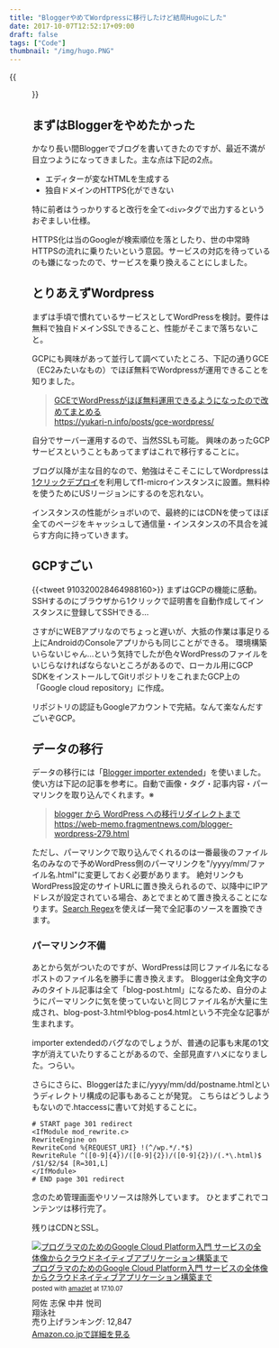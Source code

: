 ```yaml
---
title: "BloggerやめてWordpressに移行したけど結局Hugoにした"
date: 2017-10-07T12:52:17+09:00
draft: false
tags: ["Code"]
thumbnail: "/img/hugo.PNG"
---
```

{{<figure src="/img/hugo.PNG">}}

## まずはBloggerをやめたかった

かなり長い間Bloggerでブログを書いてきたのですが、最近不満が目立つようになってきました。主な点は下記の2点。

+ エディターが変なHTMLを生成する
+ 独自ドメインのHTTPS化ができない

特に前者はうっかりすると改行を全て`<div>`タグで出力するというおぞましい仕様。

HTTPS化は当のGoogleが検索順位を落としたり、世の中常時HTTPSの流れに乗りたいという意図。サービスの対応を待っているのも嫌になったので、サービスを乗り換えることにしました。

## とりあえずWordpress
まずは手頃で慣れているサービスとしてWordPressを検討。要件は無料で独自ドメインSSLできること、性能がそこまで落ちないこと。

GCPにも興味があって並行して調べていたところ、下記の通りGCE（EC2みたいなもの）でほぼ無料でWordpressが運用できることを知りました。

> [GCEでWordPressがほぼ無料運用できるようになったので改めてまとめる](https://yukari-n.info/posts/gce-wordpress/)\
> https://yukari-n.info/posts/gce-wordpress/

自分でサーバー運用するので、当然SSLも可能。
興味のあったGCPサービスということもあってまずはこれで移行することに。

ブログ以降が主な目的なので、勉強はそこそこにしてWordpressは[1クリックデプロイ](https://console.cloud.google.com/launcher/details/click-to-deploy-images/wordpress)を利用してf1-microインスタンスに設置。無料枠を使うためにUSリージョンにするのを忘れない。

インスタンスの性能がショボいので、最終的にはCDNを使ってほぼ全てのページをキャッシュして通信量・インスタンスの不具合を減らす方向に持っていきます。


## GCPすごい
{{<tweet 910320028464988160>}}
まずはGCPの機能に感動。SSHするのにブラウザから1クリックで証明書を自動作成してインスタンスに登録してSSHできる…

さすがにWEBアプリなのでちょっと遅いが、大抵の作業は事足りる上にAndroidのConsoleアプリからも同じことができる。
環境構築いらないじゃん…という気持でしたが色々WordPressのファイルをいじらなければならないところがあるので、ローカル用にGCP SDKをインストールしてGitリポジトリをこれまたGCP上の「Google cloud repository」に作成。

リポジトリの認証もGoogleアカウントで完結。なんて楽なんだすごいぞGCP。

## データの移行
データの移行には「[Blogger importer extended](https://ja.wordpress.org/plugins/blogger-importer-extended/)」を使いました。
使い方は下記の記事を参考に。自動で画像・タグ・記事内容・パーマリンクを取り込んでくれます。※

> [blogger から WordPress への移行リダイレクトまで](https://web-memo.fragmentnews.com/blogger-wordpress-279.html)\
> https://web-memo.fragmentnews.com/blogger-wordpress-279.html

ただし、パーマリンクで取り込んでくれるのは一番最後のファイル名のみなので予めWordPress側のパーマリンクを"/yyyy/mm/ファイル名.html"に変更しておく必要があります。
絶対リンクもWordPress設定のサイトURLに置き換えられるので、以降中にIPアドレスが設定されている場合、あとでまとめて置き換えることになります。[Search Regex](https://ja.wordpress.org/plugins/search-regex/)を使えば一発で全記事のソースを置換できます。

### パーマリンク不備
あとから気がついたのですが、WordPressは同じファイル名になるポストのファイル名を勝手に書き換えます。
Bloggerは全角文字のみのタイトル記事は全て「blog-post.html」になるため、自分のようにパーマリンクに気を使っていないと同じファイル名が大量に生成され、blog-post-3.htmlやblog-pos4.htmlという不完全な記事が生まれます。

importer extendedのバグなのでしょうが、普通の記事も末尾の1文字が消えていたりすることがあるので、全部見直すハメになりました。つらい。

さらにさらに、Bloggerはたまに/yyyy/mm/dd/postname.htmlというディレクトリ構成の記事もあることが発覚。
こちらはどうしようもないので.htaccessに書いて対処することに。
```
# START page 301 redirect
<IfModule mod_rewrite.c>
RewriteEngine on
RewriteCond %{REQUEST_URI} !(^/wp.*/.*$)
RewriteRule ^([0-9]{4})/([0-9]{2})/([0-9]{2})/(.*\.html)$ /$1/$2/$4 [R=301,L]
</IfModule>
# END page 301 redirect
```
念のため管理画面やリソースは除外しています。
ひとまずこれでコンテンツは移行完了。

残りはCDNとSSL。
<div class="amazlet-box" style="margin-bottom:0px;"><div class="amazlet-image" style="float:left;margin:0px 12px 1px 0px;"><a href="http://www.amazon.co.jp/exec/obidos/ASIN/4798137146/gensobunya-22/ref=nosim/" name="amazletlink" target="_blank"><img src="https://images-fe.ssl-images-amazon.com/images/I/51TXapj99DL._SL160_.jpg" alt="プログラマのためのGoogle Cloud Platform入門 サービスの全体像からクラウドネイティブアプリケーション構築まで" style="border: none;" /></a></div><div class="amazlet-info" style="line-height:120%; margin-bottom: 10px"><div class="amazlet-name" style="margin-bottom:10px;line-height:120%"><a href="http://www.amazon.co.jp/exec/obidos/ASIN/4798137146/gensobunya-22/ref=nosim/" name="amazletlink" target="_blank">プログラマのためのGoogle Cloud Platform入門 サービスの全体像からクラウドネイティブアプリケーション構築まで</a><div class="amazlet-powered-date" style="font-size:80%;margin-top:5px;line-height:120%">posted with <a href="http://www.amazlet.com/" title="amazlet" target="_blank">amazlet</a> at 17.10.07</div></div><div class="amazlet-detail">阿佐 志保 中井 悦司 <br />翔泳社 <br />売り上げランキング: 12,847<br /></div><div class="amazlet-sub-info" style="float: left;"><div class="amazlet-link" style="margin-top: 5px"><a href="http://www.amazon.co.jp/exec/obidos/ASIN/4798137146/gensobunya-22/ref=nosim/" name="amazletlink" target="_blank">Amazon.co.jpで詳細を見る</a></div></div></div><div class="amazlet-footer" style="clear: left"></div></div>